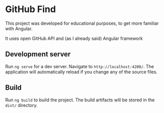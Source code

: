 # GitHub Find
This project was developed for educational purposes, to get more familiar with Angular.

It uses open GitHub API and (as I already said) Angular framework

## Development server

Run `ng serve` for a dev server. Navigate to `http://localhost:4200/`. The application will automatically reload if you change any of the source files.

## Build

Run `ng build` to build the project. The build artifacts will be stored in the `dist/` directory.
